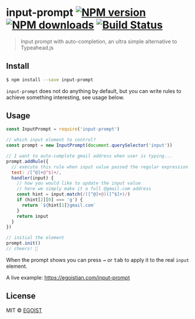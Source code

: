 # input-prompt [![NPM version](https://img.shields.io/npm/v/input-prompt.svg)](https://npmjs.com/package/input-prompt) [![NPM downloads](https://img.shields.io/npm/dm/input-prompt.svg)](https://npmjs.com/package/input-prompt) [![Build Status](https://img.shields.io/circleci/project/egoist/input-prompt/master.svg)](https://circleci.com/gh/egoist/input-prompt)

> Input prompt with auto-completion, an ultra simple alternative to Typeahead.js

## Install

```bash
$ npm install --save input-prompt
```

`input-prompt` does not do anything by default, but you can write rules to achieve something interesting, see usage below.

## Usage

```js
const InputPrompt = require('input-prompt')

// which input element to control?
const prompt = new InputPrompt(document.querySelector('input'))

// I want to auto-complete gmail address when user is typing...
prompt.addRule({
  // execute this rule when input value passed the regular expression
  test: /[^@]+@^$]+/,
  handler(input) {
    // how you would like to update the input value
    // here we simply make it a full @gmail.com address
    const hint = input.match(/([^@]+@)([^$]+)/)
    if (hint[2][0] === 'g') {
      return `${hint[1]}gmail.com`
    }
    return input
  }
})

// initial the element
prompt.init()
// cheers! 🍻
```

When the prompt shows you can press <kbd>→</kbd> or <kbd>tab</kbd> to apply it to the real `input` element.

A live example: https://egoistian.com/input-prompt

## License

MIT © [EGOIST](https://github.com/egoist)

